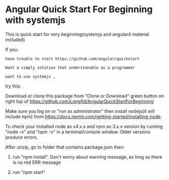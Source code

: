 # Angular Quick Start For Beginning with systemjs
This is quick start for very beginning(systemjs and angular4 material included)

If you:

    have trouble to start https://github.com/angular/quickstart 
  
    Want a simply solution that understanable as a programmer
  
    want to use systemjs , 
  
try this:

Download or clone this package from "Clone or Download" green button on right top of https://github.com/Longfld/AngularQuickStartForBeginning 

Make sure you log on or "run as administrator"  then install nodejs(it will include npm) from https://docs.npmjs.com/getting-started/installing-node.

To check your installed node as v4.x.x and npm as 3.x.x  version by running "node -v" and "npm -v" in a terminal/console window. Older versions produce errors.

After unzip, go to folder that contains package.json then: 

1. run "npm install". Don't worry about warning message, as long as there is no red ERR message

2. run "npm start"




